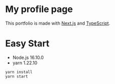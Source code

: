 # My profile page

This portfolio is made with [Next.js](https://nextjs.org/) and [TypeScript](https://github.com/Microsoft/TypeScript).

# Easy Start

- Node.js 16.10.0
- yarn 1.22.10

```
yarn install
yarn start
```
